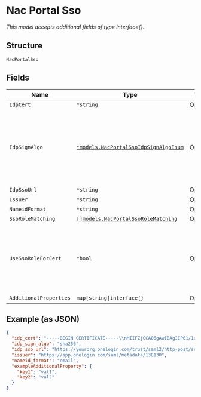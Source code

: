 
# Nac Portal Sso

*This model accepts additional fields of type interface{}.*

## Structure

`NacPortalSso`

## Fields

| Name | Type | Tags | Description |
|  --- | --- | --- | --- |
| `IdpCert` | `*string` | Optional | - |
| `IdpSignAlgo` | [`*models.NacPortalSsoIdpSignAlgoEnum`](../../doc/models/nac-portal-sso-idp-sign-algo-enum.md) | Optional | Signing algorithm for SAML Assertion. enum: `sha1`, `sha256`, `sha384`, `sha512`.<br>**Default**: `"sha256"` |
| `IdpSsoUrl` | `*string` | Optional | - |
| `Issuer` | `*string` | Optional | - |
| `NameidFormat` | `*string` | Optional | - |
| `SsoRoleMatching` | [`[]models.NacPortalSsoRoleMatching`](../../doc/models/nac-portal-sso-role-matching.md) | Optional | - |
| `UseSsoRoleForCert` | `*bool` | Optional | if it's desired to inject a role into Cert's Subject (so it can be used later on in policy) |
| `AdditionalProperties` | `map[string]interface{}` | Optional | - |

## Example (as JSON)

```json
{
  "idp_cert": "-----BEGIN CERTIFICATE-----\\nMIIFZjCCA06gAwIBAgIIP61/1qm/uDowDQYJKoZIhvcNAQELBQE\\n-----END CERTIFICATE-----",
  "idp_sign_algo": "sha256",
  "idp_sso_url": "https://yourorg.onelogin.com/trust/saml2/http-post/sso/138130",
  "issuer": "https://app.onelogin.com/saml/metadata/138130",
  "nameid_format": "email",
  "exampleAdditionalProperty": {
    "key1": "val1",
    "key2": "val2"
  }
}
```

